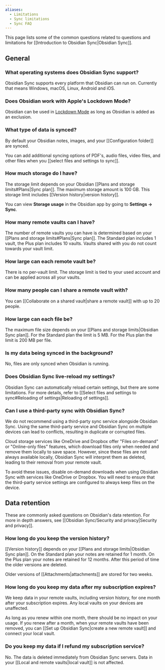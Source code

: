 ```yaml
---
aliases:
  - Limitations
  - Sync limitations
  - Sync FAQ
---
```


This page lists some of the common questions related to questions and limitations for [[Introduction to Obsidian Sync|Obsidian Sync]].

## General

### What operating systems does Obsidian Sync support?

Obsidian Sync supports every platform that Obsidian can run on. Currently that means Windows, macOS, Linux, Android and iOS.

### Does Obsidian work with Apple's Lockdown Mode?

Obsidian can be used in [Lockdown Mode](https://support.apple.com/en-us/105120) as long as Obsidian is added as an exclusion.

### What type of data is synced?

By default your Obsidian notes, images, and your [[Configuration folder]] are synced. 

You can add additional syncing options of PDF's, audio files, video files, and other files when you [[select files and settings to sync]].

### How much storage do I have?

The storage limit depends on your Obsidian [[Plans and storage limits#Plans|Sync plan]]. The maximum storage amount is 100 GB. This storage limit includes [[Version history|version history]]. 

You can view **Storage usage** in the Obsidian app by going to **Settings → Sync**.

### How many remote vaults can I have?  

  
The number of remote vaults you can have is determined based on your [[Plans and storage limits#Plans|Sync plan]]. The Standard plan includes 1 vault, the Plus plan includes 10 vaults. Vaults shared with you do not count towards your vault limit.

### How large can each remote vault be?

There is no per-vault limit. The storage limit is tied to your used account and can be applied across all your vaults.

### How many people can I share a remote vault with?

You can [[Collaborate on a shared vault|share a remote vault]] with up to 20 people.

### How large can each file be?

The maximum file size depends on your [[Plans and storage limits|Obsidian Sync plan]]. For the Standard plan the limit is 5 MB. For the Plus plan the limit is 200 MB per file.

### Is my data being synced in the background?

No, files are only synced when Obsidian is running.

### Does Obsidian Sync live-reload my settings?

Obsidian Sync can automatically reload certain settings, but there are some limitations. For more details, refer to [[Select files and settings to sync#Reloading of settings|Reloading of settings]].

### Can I use a third-party sync with Obsidian Sync?

We do not recommend using a third-party sync service alongside Obsidian Sync. Using the same third-party service and Obsidian Sync on multiple devices can lead to conflicts, resulting in duplicate or corrupted files.

Cloud storage services like OneDrive and Dropbox offer "Files on-demand" or "Online-only files" features, which download files only when needed and remove them locally to save space. However, since these files are not always available locally, Obsidian Sync will interpret them as deleted, leading to their removal from your remote vault.
 
To avoid these issues, disable on-demand downloads when using Obsidian Sync with services like OneDrive or Dropbox. You will need to ensure that the third-party service settings are configured to always keep files on the device.

## Data retention

 
These are commonly asked questions on Obsidian's data retention. For more in depth answers, see [[Obsidian Sync/Security and privacy|Security and privacy]].

### How long do you keep the version history?

[[Version history]] depends on your [[Plans and storage limits|Obsidian Sync plan]]. On the Standard plan your notes are retained for 1 month. On the Plus plan your notes are retained for 12 months. After this period of time the older versions are deleted.

Older versions of [[Attachments|attachments]] are stored for two weeks.

### How long do you keep my data after my subscription expires?

We keep data in your remote vaults, including version history, for one month after your subscription expires. Any local vaults on your devices are unaffected.

As long as you renew within one month, there should be no impact on your usage. If you renew after a month, when your remote vaults have been removed, you can [[Set up Obsidian Sync|create a new remote vault]] and connect your local vault.

### Do you keep my data if I refund my subscription service?

No. The data is deleted immediately from Obsidian Sync servers. Data in your [[Local and remote vaults|local vault]] is not affected.
